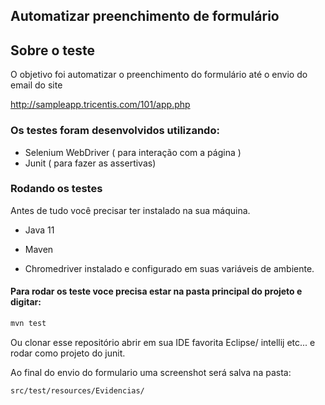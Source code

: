 ## Automatizar preenchimento de formulário



## Sobre o teste

O objetivo foi automatizar o preenchimento do formulário até o envio do email do site

http://sampleapp.tricentis.com/101/app.php

### Os testes foram desenvolvidos utilizando: 

- Selenium WebDriver ( para interação com a página )
- Junit ( para fazer as assertivas)

### Rodando os testes

Antes de tudo você precisar ter instalado na sua máquina.

- Java 11

- Maven 

- Chromedriver instalado e configurado em suas variáveis de ambiente.  

#### Para rodar os teste voce precisa estar na pasta principal do projeto e digitar:

```bash
mvn test
```

Ou clonar esse repositório abrir em sua IDE favorita Eclipse/ intellij etc... e rodar como projeto do junit.

Ao final do envio do formulario uma screenshot será salva na pasta:

```bash
src/test/resources/Evidencias/
```
